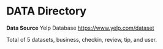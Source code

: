 # DATA Directory

**Data Source** Yelp Database https://www.yelp.com/dataset

Total of 5 datasets, business, checkin, review, tip, and user.